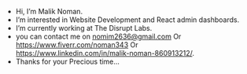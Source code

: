 - Hi, I’m Malik Noman.
- I’m interested in Website Development and React admin dashboards.
- I’m currently working at The Disrupt Labs.
- you can contact me on nomim2636@gmail.com  Or https://www.fiverr.com/noman343 Or https://www.linkedin.com/in/malik-noman-860913212/.
- Thanks for your Precious time...

<!---
Noman343/Noman343 is a ✨ special ✨ repository because its `README.md` (this file) appears on your GitHub profile.
You can click the Preview link to take a look at your changes.
--->
